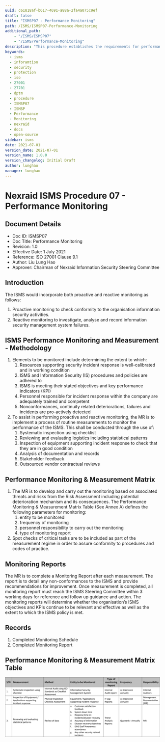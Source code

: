 ```yaml
---
uuid: c61818af-b617-4691-a88a-2fa4a075c9ef
draft: false
title: "ISMSP07 - Performance Monitoring"
path: /ISMS/ISMSP07-Performance-Monitoring
additional_path:
    - "/ISMS/ISMSP07"
    - "/ISMS/Performance-Monitoring"
description: "This procedure establishes the requirements for performance monitoring and applies to all elements on-site of the ISMS."
keywords: 
  - isms
  - inforamtion
  - security
  - protection
  - iso
  - 27001
  - 27701
  - dptm
  - procedure
  - ISMSP07
  - ISMSP
  - Performance
  - Monitoring
  - nexraid
  - docs
  - open-source
sidebar: isms
date: 2021-07-01
version_date: 2021-07-01
version_name: 1.0.0
version_changelog: Initial Draft
author: lunghao
manager: lunghao
---
```


# Nexraid ISMS Procedure 07 - Performance Monitoring

## Document Details
* Doc ID: ISMSP07
* Doc Title: Performance Monitoring
* Revision: 1.0
* Effective Date: 1 July 2021
* Reference: ISO 27001 Clause 9.1
* Author: Liu Lung Hao
* Approver: Chairman of Nexraid Information Security Steering Committee


## Introduction
The ISMS would incorporate both proactive and reactive monitoring as follows:
1. Proactive monitoring to check conformity to the organisation information security activities.
2. Reactive monitoring to investigate, analyse and record information security management system failures.

## ISMS Performance Monitoring and Measurement - Methodology
1. Elements to be monitored include determining the extent to which:
    1. Resources supporting security incident response is well-calibrated and in working condition
    2. ISMS and Information Security (IS) procedures and policies are adhered to
    3. ISMS is meeting their stated objectives and key performance indicators (KPI)
    4. Personnel responsible for incident response within the company are adequately trained and competent
    5. Nonconformances, continuity related deteriorations, failures and incidents are pro-actively detected
2. To assist in performing proactive and reactive monitoring, the MR is to implement a process of routine measurements to monitor the performance of the ISMS. This shall be conducted through the use of:
    1. Systematic inspection using checklist
    2. Reviewing and evaluating logistics including statistical patterns
    3. Inspection of equipment supporting incident response to check that they are in good condition
    4. Analysis of documentation and records
    5. Stakeholder feedback
    6. Outsourced vendor contractual reviews 

## Performance Monitoring & Measurement Matrix
1. The MR is to develop and carry out the monitoring based on associated threats and risks from the Risk Assessment including potential deterioration mechanism and its consequences. The Performance Monitoring & Measurement Matrix Table (See Annex A) defines the following parameters for monitoring:
    1. entity to be monitored
    2. frequency of monitoring
    3. personnel responsibility to carry out the monitoring
    4. type of monitoring report
2. Spot checks of critical tasks are to be included as part of the measurement regime in order to assure conformity to procedures and codes of practice.

## Monitoring Reports
The MR is to complete a Monitoring Report after each measurement. The report is to detail any non-conformances to the ISMS and provide recommendations for improvement. Once measurement is completed, all monitoring report must reach the ISMS Steering Committee within 3 working days for reference and follow up guidance and action. The monitoring reports will determine whether the organisation’s ISMS objectives and KPIs continue to be relevant and effective as well as the extent to which the ISMS policy is met.

## Records
1. Completed Monitoring Schedule
2. Completed Monitoring Report

## Performance Monitoring & Measurement Matrix Table
![alt text](../../../media/images/Performance-Monitoring-Measurement-Matrix.png "Performance Monitoring & Measurement Matrix Table")